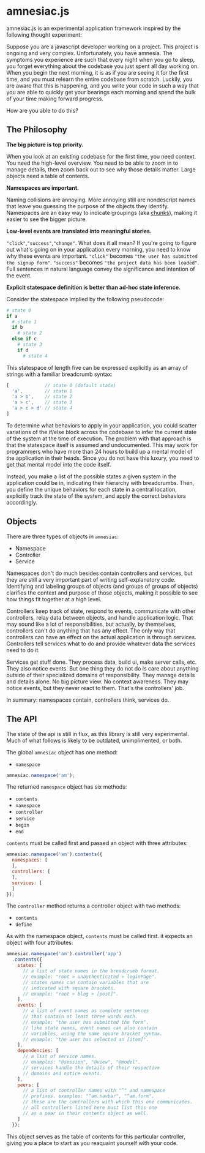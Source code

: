 
amnesiac.js
===========
amnesiac.js is an experimental application framework inspired by the following thought experiment:

Suppose you are a javascript developer working on a project. This project is ongoing and very complex. Unfortunately, you have amnesia. The symptoms you experience are such that every night when you go to sleep, you forget everything about the codebase you just spent all day working on. When you begin the next morning, it is as if you are seeing it for the first time, and you must relearn the entire codebase from scratch. Luckily, you are aware that this is happening, and you write your code in such a way that you are able to quickly get your bearings each morning and spend the bulk of your time making forward progress.

How are you able to do this?

The Philosophy
--------------
__The big picture is top priority.__

When you look at an existing codebase for the first time, you need context. You need the high-level overview. You need to be able to zoom in to manage details, then zoom back out to see why those details matter. Large objects need a table of contents.

__Namespaces are important.__

Naming collisions are annoying. More annoying still are nondescript names that leave you guessing the purpose of the objects they identify. Namespaces are an easy way to indicate groupings (aka <a href="http://en.wikipedia.org/wiki/Chunking_(psychology)">chunks</a>), making it easier to see the bigger picture.

__Low-level events are translated into meaningful stories.__

`"click"`,`"success"`,`"change"`. What does it all mean? If you're going to figure out what's going on in your application every morning, you need to know why these events are important. `"click"` becomes `"the user has submitted the signup form"`. `"success"` becomes `"the project data has been loaded"`. Full sentences in natural language convey the significance and intention of the event.

__Explicit statespace definition is better than ad-hoc state inference.__

Consider the statespace implied by the following pseudocode:

```coffeescript
# state 0
if a
  # state 1
  if b
    # state 2
  else if c
    # state 3
    if d
      # state 4
```

This statespace of length five can be expressed explicitly as an array of strings with a familiar breadcrumb syntax:

```javascript
[             // state 0 (default state)
  'a',        // state 1
  'a > b',    // state 2
  'a > c',    // state 3
  'a > c > d' // state 4
]
```

To determine what behaviors to apply in your application, you could scatter variations of the if/else block across the codebase to infer the current state of the system at the time of execution. The problem with that approach is that the statespace itself is assumed and undocumented. This may work for programmers who have more than 24 hours to build up a mental model of the application in their heads. Since you do not have this luxury, you need to get that mental model into the code itself.

Instead, you make a list of the possible states a given system in the application could be in, indicating their hierarchy with breadcrumbs. Then, you define the unique behaviors for each state in a central location, explicitly track the state of the system, and apply the correct behaviors accordingly.

Objects
-------

There are three types of objects in `amnesiac`:
* Namespace
* Controller
* Service

Namespaces don't do much besides contain controllers and services, but they are still a very important part of writing self-explanatory code. Identifying and labeling groups of objects (and groups of groups of objects) clarifies the context and purpose of those objects, making it possible to see how things fit together at a high level.

Controllers keep track of state, respond to events, communicate with other controllers, relay data between objects, and handle application logic. That may sound like a lot of responsibilities, but actually, by themselves, controllers can't do anything that has any effect. The only way that controllers can have an effect on the actual application is through services. Controllers tell services what to do and provide whatever data the services need to do it.

Services get stuff done. They process data, build ui, make server calls, etc. They also notice events. But one thing they do not do is care about anything outside of their specialized domains of responsibility. They manage details and details alone. No big picture view. No context awareness. They may notice events, but they never react to them. That's the controllers' job.

In summary: namespaces contain, controllers think, services do.


The API
-------

The state of the api is still in flux, as this library is still very experimental. Much of what follows is likely to be outdated, unimplimented, or both.

The global `amnesiac` object has one method:

* `namespace`

```javascript
amnesiac.namespace('am');
```

The returned `namespace` object has six methods:

* `contents`
* `namespace`
* `controller`
* `service`
* `begin`
* `end`

`contents` must be called first and passed an object with three attributes:
```javascript
amnesiac.namespace('am').contents({
  namespaces: [
  ],
  controllers: [
  ],
  services: [
  ]
});
```

The `controller` method returns a controller object with two methods:

* `contents`
* `define`

As with the namespace object, `contents` must be called first. it expects an object with four attributes:
```javascript
amnesiac.namespace('am').controller('app')
  .contents({
    states: [
      // a list of state names in the breadcrumb format.
      // example: "root > unauthenticated > loginPage".
      // states names can contain variables that are
      // indicated with square brackets.
      // example: "root > blog > [post]".
    ],
    events: [
      // a list of event names as complete sentences
      // that contain at least three words each.
      // example: "the user has submitted the form".
      // like state names, event names can also contain
      // variables, using the same square bracket syntax.
      // example: "the user has selected an [item]".
    ],
    dependencies: [
      // a list of service names.
      // examples: "@session", "@view", "@model".
      // services handle the details of their respective
      // domains and notice events.
    ],
    peers: [
      // a list of controller names with "^" and namespace
      // prefixes. examples: "^am.navbar", "^am.form".
      // these are the controllers with which this one communicates.
      // all controllers listed here must list this one
      // as a peer in their contents object as well.
    ]
  });
```
This object serves as the table of contents for this particular controller, giving you a place to start as you reaquaint yourself with your code.
